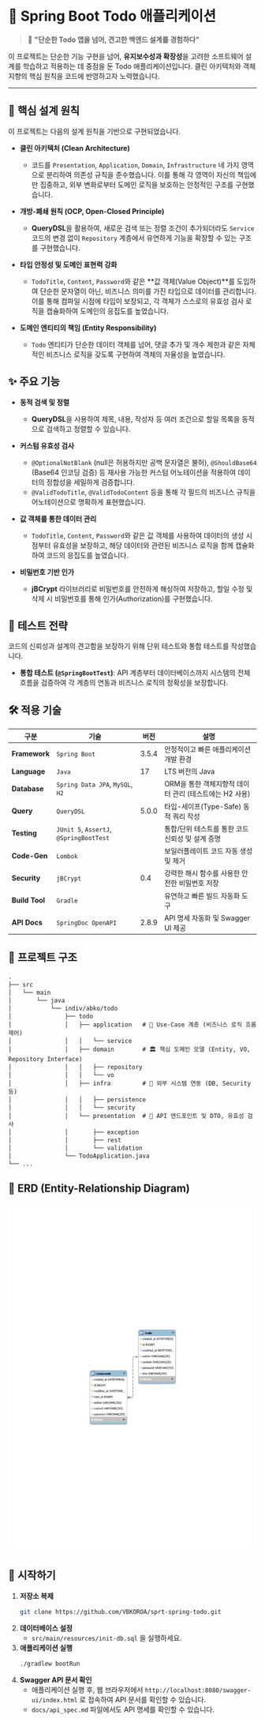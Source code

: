 # 🚀 Spring Boot Todo 애플리케이션

> 💬 **"단순한 Todo 앱을 넘어, 견고한 백엔드 설계를 경험하다"**

이 프로젝트는 단순한 기능 구현을 넘어, **유지보수성과 확장성**을 고려한 소프트웨어 설계를 학습하고 적용하는 데 중점을 둔 Todo 애플리케이션입니다. 클린 아키텍처와 객체지향의 핵심 원칙을 코드에 반영하고자 노력했습니다.

---

## 🎯 핵심 설계 원칙

이 프로젝트는 다음의 설계 원칙을 기반으로 구현되었습니다.

- **클린 아키텍처 (Clean Architecture)**
    - 코드를 `Presentation`, `Application`, `Domain`, `Infrastructure` 네 가지 영역으로 분리하여 의존성 규칙을 준수했습니다. 이를 통해 각 영역이 자신의 책임에만 집중하고, 외부 변화로부터 도메인 로직을 보호하는 안정적인 구조를 구현했습니다.

- **개방-폐쇄 원칙 (OCP, Open-Closed Principle)**
    - **QueryDSL**을 활용하여, 새로운 검색 또는 정렬 조건이 추가되더라도 `Service` 코드의 변경 없이 `Repository` 계층에서 유연하게 기능을 확장할 수 있는 구조를 구현했습니다.

- **타입 안정성 및 도메인 표현력 강화**
    - `TodoTitle`, `Content`, `Password`와 같은 **값 객체(Value Object)**를 도입하여 단순한 문자열이 아닌, 비즈니스 의미를 가진 타입으로 데이터를 관리합니다. 이를 통해 컴파일 시점에 타입이 보장되고, 각 객체가 스스로의 유효성 검사 로직을 캡슐화하여 도메인의 응집도를 높였습니다.

- **도메인 엔티티의 책임 (Entity Responsibility)**
    - `Todo` 엔티티가 단순한 데이터 객체를 넘어, 댓글 추가 및 개수 제한과 같은 자체적인 비즈니스 로직을 갖도록 구현하여 객체의 자율성을 높였습니다.

## ✨ 주요 기능

- **동적 검색 및 정렬**
    - **QueryDSL**을 사용하여 제목, 내용, 작성자 등 여러 조건으로 할일 목록을 동적으로 검색하고 정렬할 수 있습니다.

- **커스텀 유효성 검사**
    - `@OptionalNotBlank` (null은 허용하지만 공백 문자열은 불허), `@ShouldBase64` (Base64 인코딩 검증) 등 재사용 가능한 커스텀 어노테이션을 적용하여 데이터의 정합성을 세밀하게 검증합니다.
    - `@ValidTodoTitle`, `@ValidTodoContent` 등을 통해 각 필드의 비즈니스 규칙을 어노테이션으로 명확하게 표현했습니다.

- **값 객체를 통한 데이터 관리**
    - `TodoTitle`, `Content`, `Password`와 같은 값 객체를 사용하여 데이터의 생성 시점부터 유효성을 보장하고, 해당 데이터와 관련된 비즈니스 로직을 함께 캡슐화하여 코드의 응집도를 높였습니다.

- **비밀번호 기반 인가**
    - **jBCrypt** 라이브러리로 비밀번호를 안전하게 해싱하여 저장하고, 할일 수정 및 삭제 시 비밀번호를 통해 인가(Authorization)를 구현했습니다.

## 🔬 테스트 전략

코드의 신뢰성과 설계의 견고함을 보장하기 위해 단위 테스트와 통합 테스트를 작성했습니다.

- **통합 테스트 (`@SpringBootTest`)**: API 계층부터 데이터베이스까지 시스템의 전체 흐름을 검증하여 각 계층의 연동과 비즈니스 로직의 정확성을 보장합니다.

## 🛠️ 적용 기술

| 구분 | 기술 | 버전 | 설명 |
|---|---|---|---|
| **Framework** | `Spring Boot` | 3.5.4 | 안정적이고 빠른 애플리케이션 개발 환경 |
| **Language** | `Java` | 17 | LTS 버전의 Java |
| **Database** | `Spring Data JPA`, `MySQL`, `H2` | | ORM을 통한 객체지향적 데이터 관리 (테스트에는 H2 사용) |
| **Query** | `QueryDSL` | 5.0.0 | 타입-세이프(Type-Safe) 동적 쿼리 작성 |
| **Testing** | `JUnit 5`, `AssertJ`, `@SpringBootTest` | | 통합/단위 테스트를 통한 코드 신뢰성 및 설계 증명 |
| **Code-Gen** | `Lombok` | | 보일러플레이트 코드 자동 생성 및 제거 |
| **Security** | `jBCrypt` | 0.4 | 강력한 해시 함수를 사용한 안전한 비밀번호 저장 |
| **Build Tool** | `Gradle` | | 유연하고 빠른 빌드 자동화 도구 |
| **API Docs** | `SpringDoc OpenAPI` | 2.8.9 | API 명세 자동화 및 Swagger UI 제공 |

## 📁 프로젝트 구조

```
.
├── src
│   └── main
│       └── java
│           └── indiv/abko/todo
│               ├── todo
│               │   ├── application   # 🧠 Use-Case 계층 (비즈니스 로직 흐름 제어)
│               │   │   └── service
│               │   ├── domain        # 🏛️ 핵심 도메인 모델 (Entity, VO, Repository Interface)
│               │   │   ├── repository
│               │   │   └── vo
│               │   ├── infra         # 💾 외부 시스템 연동 (DB, Security 등)
│               │   │   ├── persistence
│               │   │   └── security
│               │   └── presentation  # 📡 API 엔드포인트 및 DTO, 유효성 검사
│               │       ├── exception
│               │       ├── rest
│               │       └── validation
│               └── TodoApplication.java
└── ...
```

## 💾 ERD (Entity-Relationship Diagram)

![ERD](./docs/ERD.svg)

## 🚀 시작하기

1.  **저장소 복제**
    ```bash
    git clone https://github.com/VBKOROA/sprt-spring-todo.git
    ```
2.  **데이터베이스 설정**
    - `src/main/resources/init-db.sql` 을 실행하세요.
3.  **애플리케이션 실행**
    ```bash
    ./gradlew bootRun
    ```
4.  **Swagger API 문서 확인**
    - 애플리케이션 실행 후, 웹 브라우저에서 `http://localhost:8080/swagger-ui/index.html` 로 접속하여 API 문서를 확인할 수 있습니다.
    - `docs/api_spec.md` 파일에서도 API 명세를 확인할 수 있습니다.
